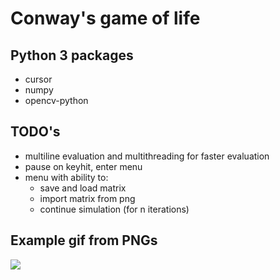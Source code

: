 # Conway's game of life

## Python 3 packages

* cursor
* numpy
* opencv-python

## TODO's

* multiline evaluation and multithreading for faster evaluation
* pause on keyhit, enter menu
* menu with ability to:
  * save and load matrix
  * import matrix from png
  * continue simulation (for n iterations)

## Example gif from PNGs
![](gol.gif)